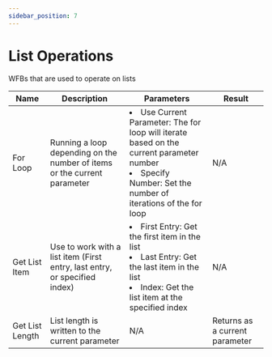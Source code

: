 ```yaml
---
sidebar_position: 7
---
```


# List Operations

WFBs that are used to operate on lists

| Name            | Description                                                                | Parameters                                                                                                                                                             | Result                         |
| --------------- | -------------------------------------------------------------------------- | ---------------------------------------------------------------------------------------------------------------------------------------------------------------------- | ------------------------------ |
| For Loop        | Running a loop depending on the number of items or the current parameter   | <li>Use Current Parameter: The for loop will iterate based on the current parameter number </li><li>Specify Number: Set the number of iterations of the for loop </li> |                       N/A         |
| Get List Item   | Use to work with a list item (First entry, last entry, or specified index) | <li>First Entry: Get the first item in the list </li> <li>Last Entry: Get the last item in the list </li><li>Index: Get the list item at the specified index </li>     |          N/A                      |
| Get List Length | List length is written to the current parameter                            |                        N/A                                                                                                                                                | Returns as a current parameter |
